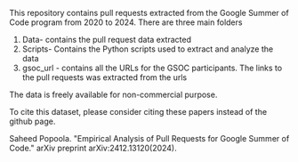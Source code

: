 This repository contains pull requests extracted from the Google Summer of Code program from 2020 to 2024. There are three main folders
1. Data- contains the pull request data extracted
2. Scripts- Contains the Python scripts used to extract and analyze the data
3. gsoc_url - contains all the URLs for the GSOC participants. The links to the pull requests was extracted from the urls

The data is freely available for non-commercial purpose.

To cite this dataset, please consider citing these papers instead of the github page.

Saheed Popoola. "Empirical Analysis of Pull Requests for Google Summer of Code." arXiv preprint arXiv:2412.13120(2024).


